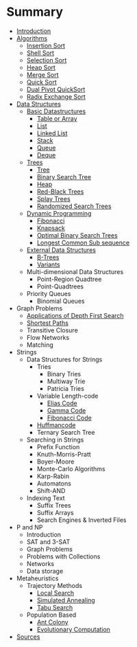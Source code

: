 # Summary

* [Introduction](README.md)
* [Algorithms](algorithms.md)
  * [Insertion Sort](algorithms/insertion-sort.md)
  * [Shell Sort](algorithms/shell-sort.md)
  * [Selection Sort](algorithms/selection-sort.md)
  * [Heap Sort](algorithms/heap-sort.md)
  * [Merge Sort](algorithms/merge-sort.md)
  * [Quick Sort](algorithms/quick-sort.md)
  * [Dual Pivot QuickSort](algorithms/dual-pivot-quicksort.md)
  * [Radix Exchange Sort](algorithms/radix-exchange-sort.md)
* [Data Structures](data-structures.md)
  * [Basic Datastructures](datastructures/dynamic_programming/basic-datastructures.md)
    * [Table or Array](datastructures/dynamic_programming/basic-datastructures/table-or-array.md)
    * [List](datastructures/dynamic_programming/basic-datastructures/list.md)
    * [Linked List](datastructures/dynamic_programming/basic-datastructures/linked-list.md)
    * [Stack](datastructures/dynamic_programming/basic-datastructures/stack.md)
    * [Queue](datastructures/dynamic_programming/basic-datastructures/queue.md)
    * [Deque](datastructures/dynamic_programming/basic-datastructures/deque.md)
  * [Trees](datastructures/dynamic_programming/trees.md)
    * [Tree](datastructures/trees/basics.md)
    * [Binary Search Tree](datastructures/trees/binary-search-tree.md)
    * [Heap](datastructures/trees/heap.md)
    * [Red-Black Trees](datastructures/trees/red_black.md)
    * [Splay Trees](datastructures/trees/splay.md)
    * [Randomized Search Trees](datastructures/trees/randomized_search.md)
  * [Dynamic Programming](datastructures/dynamic_programming/dynamic_programming.md)
    * [Fibonacci](datastructures/dynamic_programming/example_fibonacci.md)
    * [Knapsack](datastructures/dynamic_programming/example_knapsack.md)
    * [Optimal Binary Search Trees](datastructures/dynamic_programming/example_optimal_binary_search_trees.md)
    * [Longest Common Sub sequence](datastructures/dynamic_programming/example_longest_common_sub_sequence.md)
  * [External Data Structures](datastructures/external_datastructures/external-data-structures.md)
    * [B-Trees](datastructures/external_datastructures/b_trees.md)
    * [Variants](datastructures/external_datastructures/variants.md)
  * Multi-dimensional Data Structures
    * Point-Region Quadtree
    * Point-Quadtrees
  * Priority Queues
    * Binomial Queues
* Graph Problems
  * [Applications of Depth First Search](applications-of-depth-first-search.md)
  * [Shortest Paths](shortest-paths.md)
  * Transitive Closure
  * Flow Networks
  * Matching
* Strings
  * Data Structures for Strings
    * Tries
      * Binary Tries
      * Multiway Trie
      * Patricia Tries
    * Variable Length-code
      * [Elias Code](strings/variable_length_code/elias.md)
      * [Gamma Code](strings/variable_length_code/gamma.md)
      * [Fibonacci Code](strings/variable_length_code/fibonacci.md)
    * [Huffmancode](strings/huffmancode.md)
    * Ternary Search Tree
  * Searching in Strings
    * Prefix Function
    * Knuth-Morris-Pratt
    * Boyer-Moore
    * Monte-Carlo Algorithms
    * Karp-Rabin
    * Automatons
    * Shift-AND
  * Indexing Text
    * Suffix Trees
    * Suffix Arrays
    * Search Engines & Inverted Files
* P and NP
  * Introduction
  * SAT and 3-SAT
  * Graph Problems
  * Problems with Collections
  * Networks
  * Data storage
* Metaheuristics
  * Trajectory Methods
    * [Local Search](heuristics/trajectory_methods_basic_local_search.md)
    * [Simulated Annealing](heuristics/trajectory_methods_simulated_annealing.md)
    * [Tabu Search](heuristics/trajectory_methods_tabu_search.md)
  * Population Based
    * [Ant Colony](heuristics/population_based_ant_colony.md)
    * [Evolutionary Computation](heuristics/population_based_evolutionary_computation.md)
* [Sources](sources.md)


